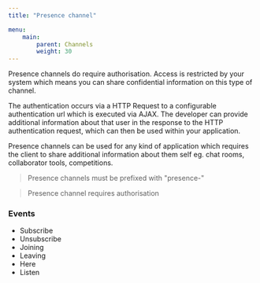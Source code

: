 ```yaml
---
title: "Presence channel"

menu:
    main:
        parent: Channels
        weight: 30
---
```

Presence channels do require authorisation. Access is restricted by your system which means you can share confidential information on this type of channel.

The authentication occurs via a HTTP Request to a configurable authentication url which is executed via AJAX. The developer can provide additional information about that user in the response to the HTTP authentication request, which can then be used within your application.

Presence channels can be used for any kind of application which requires the client to share additional information about them self eg. chat rooms, collaborator tools, competitions.

> Presence channels must be prefixed with "presence-"

> Presence channel requires authorisation

### Events
* Subscribe
* Unsubscribe
* Joining
* Leaving
* Here
* Listen
